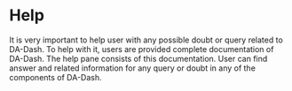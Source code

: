 # Help

It is very important to help user with any possible doubt or query related to DA-Dash. To help with it, users are provided complete documentation of DA-Dash. The help pane consists of this documentation. User can find answer and related information for any query or doubt in any of the components of DA-Dash.